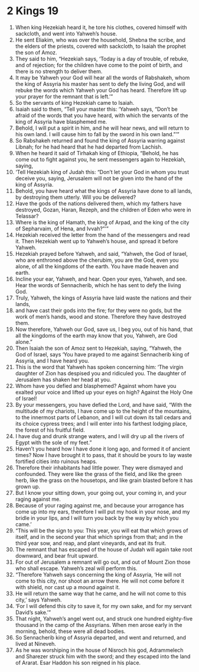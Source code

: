 ﻿
# 2 Kings 19
1. When king Hezekiah heard it, he tore his clothes, covered himself with sackcloth, and went into Yahweh’s house. 
2. He sent Eliakim, who was over the household, Shebna the scribe, and the elders of the priests, covered with sackcloth, to Isaiah the prophet the son of Amoz. 
3. They said to him, “Hezekiah says, ‘Today is a day of trouble, of rebuke, and of rejection; for the children have come to the point of birth, and there is no strength to deliver them. 
4. It may be Yahweh your God will hear all the words of Rabshakeh, whom the king of Assyria his master has sent to defy the living God, and will rebuke the words which Yahweh your God has heard. Therefore lift up your prayer for the remnant that is left.’” 
5. So the servants of king Hezekiah came to Isaiah. 
6. Isaiah said to them, “Tell your master this: ‘Yahweh says, “Don’t be afraid of the words that you have heard, with which the servants of the king of Assyria have blasphemed me. 
7. Behold, I will put a spirit in him, and he will hear news, and will return to his own land. I will cause him to fall by the sword in his own land.”’” 
8. So Rabshakeh returned and found the king of Assyria warring against Libnah; for he had heard that he had departed from Lachish. 
9. When he heard it said of Tirhakah king of Ethiopia, “Behold, he has come out to fight against you, he sent messengers again to Hezekiah, saying, 
10. ‘Tell Hezekiah king of Judah this: “Don’t let your God in whom you trust deceive you, saying, Jerusalem will not be given into the hand of the king of Assyria. 
11. Behold, you have heard what the kings of Assyria have done to all lands, by destroying them utterly. Will you be delivered? 
12. Have the gods of the nations delivered them, which my fathers have destroyed, Gozan, Haran, Rezeph, and the children of Eden who were in Telassar? 
13. Where is the king of Hamath, the king of Arpad, and the king of the city of Sepharvaim, of Hena, and Ivvah?”’” 
14. Hezekiah received the letter from the hand of the messengers and read it. Then Hezekiah went up to Yahweh’s house, and spread it before Yahweh. 
15. Hezekiah prayed before Yahweh, and said, “Yahweh, the God of Israel, who are enthroned above the cherubim, you are the God, even you alone, of all the kingdoms of the earth. You have made heaven and earth. 
16. Incline your ear, Yahweh, and hear. Open your eyes, Yahweh, and see. Hear the words of Sennacherib, which he has sent to defy the living God. 
17. Truly, Yahweh, the kings of Assyria have laid waste the nations and their lands, 
18. and have cast their gods into the fire; for they were no gods, but the work of men’s hands, wood and stone. Therefore they have destroyed them. 
19. Now therefore, Yahweh our God, save us, I beg you, out of his hand, that all the kingdoms of the earth may know that you, Yahweh, are God alone.” 
20. Then Isaiah the son of Amoz sent to Hezekiah, saying, “Yahweh, the God of Israel, says ‘You have prayed to me against Sennacherib king of Assyria, and I have heard you. 
21. This is the word that Yahweh has spoken concerning him: ‘The virgin daughter of Zion has despised you and ridiculed you. The daughter of Jerusalem has shaken her head at you. 
22. Whom have you defied and blasphemed? Against whom have you exalted your voice and lifted up your eyes on high? Against the Holy One of Israel! 
23. By your messengers, you have defied the Lord, and have said, “With the multitude of my chariots, I have come up to the height of the mountains, to the innermost parts of Lebanon, and I will cut down its tall cedars and its choice cypress trees; and I will enter into his farthest lodging place, the forest of his fruitful field. 
24. I have dug and drunk strange waters, and I will dry up all the rivers of Egypt with the sole of my feet.” 
25. Haven’t you heard how I have done it long ago, and formed it of ancient times? Now I have brought it to pass, that it should be yours to lay waste fortified cities into ruinous heaps. 
26. Therefore their inhabitants had little power. They were dismayed and confounded. They were like the grass of the field, and like the green herb, like the grass on the housetops, and like grain blasted before it has grown up. 
27. But I know your sitting down, your going out, your coming in, and your raging against me. 
28. Because of your raging against me, and because your arrogance has come up into my ears, therefore I will put my hook in your nose, and my bridle in your lips, and I will turn you back by the way by which you came.’ 
29. “This will be the sign to you: This year, you will eat that which grows of itself, and in the second year that which springs from that; and in the third year sow, and reap, and plant vineyards, and eat its fruit. 
30. The remnant that has escaped of the house of Judah will again take root downward, and bear fruit upward. 
31. For out of Jerusalem a remnant will go out, and out of Mount Zion those who shall escape. Yahweh’s zeal will perform this. 
32. “Therefore Yahweh says concerning the king of Assyria, ‘He will not come to this city, nor shoot an arrow there. He will not come before it with shield, nor cast up a mound against it. 
33. He will return the same way that he came, and he will not come to this city,’ says Yahweh. 
34. ‘For I will defend this city to save it, for my own sake, and for my servant David’s sake.’” 
35. That night, Yahweh’s angel went out, and struck one hundred eighty-five thousand in the camp of the Assyrians. When men arose early in the morning, behold, these were all dead bodies. 
36. So Sennacherib king of Assyria departed, and went and returned, and lived at Nineveh. 
37. As he was worshiping in the house of Nisroch his god, Adrammelech and Sharezer struck him with the sword; and they escaped into the land of Ararat. Esar Haddon his son reigned in his place. 
